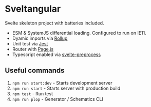 # Sveltangular

Svelte skeleton project with batteries included.

* ESM & SystemJS differential loading. Configured to run on IE11.
* Dyamic imports via [Rollup](https://rollupjs.org/guide/en/)
* Unit test via [Jest](https://jestjs.io/)
* Router with [Page.js](https://visionmedia.github.io/page.js/)
* Typescript enabled via [svelte-preprocess](https://www.npmjs.com/package/svelte-preprocess)

## Useful commands

1. `npm run start:dev` - Starts development server
2. `npm run start` - Starts server with production build
3. `npm test` - Run test
4. `npm run plop` - Generator / Schematics CLI
